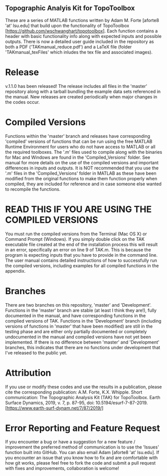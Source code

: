 ## Topographic Analyis Kit for TopoToolbox ##
These are a series of MATLAB functions written by Adam M. Forte [aforte8 'at' lsu.edu] that build upon the functionality of TopoToolbox [https://github.com/wschwanghart/topotoolbox]. Each function contains a header with basic functionality info along with expected inputs and possible outputs. There is now a detailed user guide included in the repository as both a PDF ('TAKmanual_reduce.pdf') and a LaTeX file (folder 'TAKmanual_texFiles' which inludes the tex file and associated images).

# Release
v.1.1.0 has been released! The release includes all files in the 'master' repository along with a tarball bundling the example data sets referenced in the manual. New releases are created periodically when major changes in the codes occur.

# Compiled Versions
Functions within the 'master' branch and releases have corresponding 'compiled' versions of functions that can be run using the free MATLAB Runtime Environment for users who do not have access to MATLAB or all the required toolboxes. The '.m' files used to compile along with the binaries for Mac and Windows are found in the 'Compiled_Versions' folder. See manual for more details on the use of the compiled versions and important differences in inputs and outputs. It is NOT recommended that you use the '.m' files in the 'Compiled_Versions' folder in MATLAB as these have been modified from the original functions to make them function properly when compiled, they are included for reference and in case someone else wanted to recompile the functions.

# READ THIS IF YOU ARE USING THE COMPILED VERSIONS
You must run the compiled versions from the Terminal (Mac OS X) or Command Prompt (Windows). If you simply double click on the TAK executable file created at the end of the installation process this will result in an error, specifically an error on line 9 of TAK.m. This is because the program is expecting inputs that you have to provide in the command line. The user manual contains detailed instructions of how to successfully run the compiled versions, including examples for all compiled functions in the appendix.

# Branches
There are two branches on this repository, 'master' and 'Development'. Functions in the 'master' branch are stable (at least I think they are!), fully documented in the manual, and have corresponding functions in the complied versions of TAK. Functions in the 'Development' branch (including versions of functions in 'master' that have been modified) are still in the testing phase and are either only partially documented or completely undocumented in the manual and compiled versions have not yet been implemented. If there is no difference between 'master' and 'Development' branches, this indicates that there are no functions under development that I've released to the public yet.

# Attribution 
If you use or modify these codes and use the results in a publication, please cite the corresponding publication:
A.M. Forte, K.X. Whipple. Short communication: The Topographic Analysis Kit (TAK) for TopoToolbox. Earth Surface Dynamics, 2019, v. 7, p. 87-95, doi: 10.5194/esurf-7-87-2019. 
[https://www.earth-surf-dynam.net/7/87/2019/]

# Error Reporting and Feature Request
If you encounter a bug or have a suggestion for a new feature / improvement the preferred method of communication is to use the 'Issues' function built into GitHub. You can also email Adam [aforte8 'at' lsu.edu]. If you encounter an issue that you know how to fix and are comfortable with how git works, please feel free to fork the code and submit a pull request with fixes and improvements, collaboration is welcome!
